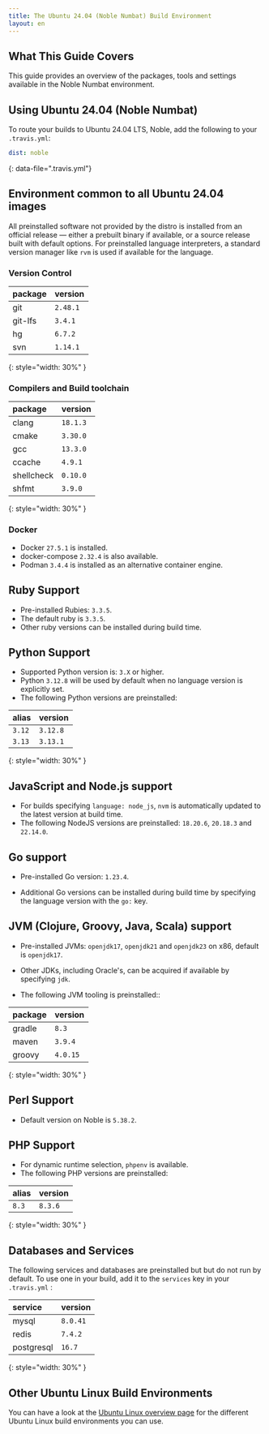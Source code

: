 ```yaml
---
title: The Ubuntu 24.04 (Noble Numbat) Build Environment
layout: en
---
```


## What This Guide Covers

This guide provides an overview of the packages, tools and settings available in the Noble Numbat environment.

## Using Ubuntu 24.04 (Noble Numbat)

To route your builds to Ubuntu 24.04 LTS, Noble, add the following to your `.travis.yml`:

```yaml
dist: noble
```
{: data-file=".travis.yml"}

## Environment common to all Ubuntu 24.04 images

All preinstalled software not provided by the distro is installed from an official release — either a prebuilt binary if available, or a source release built with default options.
For preinstalled language interpreters, a standard version manager like `rvm` is used if available for the language.

### Version Control

| package | version  |
|:--------|:---------|
| git     | `2.48.1` |
| git-lfs | `3.4.1`  |
| hg      | `6.7.2`    |
| svn     | `1.14.1` |
{: style="width: 30%" }

### Compilers and Build toolchain

| package | version  |
|:--------|:---------|
| clang      | `18.1.3` |
| cmake      | `3.30.0` |
| gcc        | `13.3.0` |
| ccache     | `4.9.1`  |
| shellcheck | `0.10.0`  |
| shfmt      | `3.9.0`  |
{: style="width: 30%" }


### Docker

* Docker `27.5.1` is installed.
* docker-compose `2.32.4` is also available.
* Podman `3.4.4` is installed as an alternative container engine.


## Ruby Support

* Pre-installed Rubies: `3.3.5`.
* The default ruby is `3.3.5`.
* Other ruby versions can be installed during build time.

## Python Support

* Supported Python version is: `3.X` or higher.
* Python `3.12.8` will be used by default when no language version is explicitly set.
* The following Python versions are preinstalled:

| alias  | version  |
| :----- | :------- |
| `3.12` | `3.12.8` |
| `3.13` | `3.13.1` |
{: style="width: 30%" }


## JavaScript and Node.js support

* For builds specifying `language: node_js`, `nvm` is automatically updated to the latest version at build time.
* The following NodeJS versions are preinstalled: `18.20.6`, `20.18.3` and `22.14.0`.

## Go support

* Pre-installed Go version: `1.23.4`.

* Additional Go versions can be installed during build time by specifying the language version with the `go:` key.

## JVM (Clojure, Groovy, Java, Scala) support

* Pre-installed JVMs: `openjdk17`, `openjdk21` and `openjdk23` on x86, default is `openjdk17`.

* Other JDKs, including Oracle's, can be acquired if available by specifying `jdk`.

* The following JVM tooling is preinstalled::

| package | version |
|:--------|:--------|
| gradle  | `8.3` |
| maven   | `3.9.4` |
| groovy  | `4.0.15`|
{: style="width: 30%" }

## Perl Support

* Default version on Noble is `5.38.2`.

## PHP Support

* For dynamic runtime selection, `phpenv` is available.
* The following PHP versions are preinstalled:

| alias  | version  |
| :----- | :------- |
| `8.3`  |  `8.3.6` |
{: style="width: 30%" }

## Databases and Services

The following services and databases are preinstalled but but do not run by default.
To use one in your build, add it to the `services` key in your `.travis.yml` :

| service    | version        |
|:-----------|:---------------|
| mysql      | `8.0.41`       |
| redis      | `7.4.2`        |
| postgresql | `16.7`         |
{: style="width: 30%" }

## Other Ubuntu Linux Build Environments

You can have a look at the [Ubuntu Linux overview page](/user/reference/linux/) for the different Ubuntu Linux build environments you can use.
